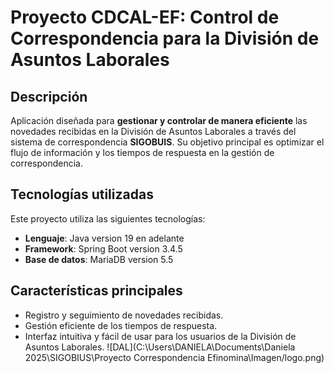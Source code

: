 # Proyecto CDCAL-EF: Control de Correspondencia para la División de Asuntos Laborales

## Descripción
Aplicación diseñada para **gestionar y controlar de manera eficiente** las novedades recibidas en la División de Asuntos Laborales a través del sistema de correspondencia **SIGOBUIS**. Su objetivo principal es optimizar el flujo de información y los tiempos de respuesta en la gestión de correspondencia.

## Tecnologías utilizadas
Este proyecto utiliza las siguientes tecnologías:
- **Lenguaje**: Java version 19 en adelante
- **Framework**: Spring Boot version 3.4.5
- **Base de datos**: MariaDB version 5.5

## Características principales
- Registro y seguimiento de novedades recibidas.
- Gestión eficiente de los tiempos de respuesta.
- Interfaz intuitiva y fácil de usar para los usuarios de la División de Asuntos Laborales.
  ![DAL](C:\Users\DANIELA\Documents\Daniela 2025\SIGOBIUS\Proyecto Correspondencia Efinomina\Imagen/logo.png)



